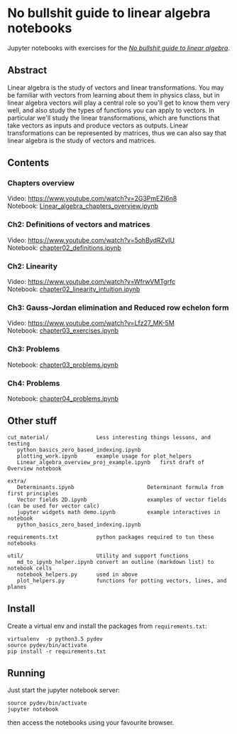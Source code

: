 No bullshit guide to linear algebra notebooks
=============================================

Jupyter notebooks with exercises for the [*No bullshit guide to linear algebra*](https://gum.co/noBSLA).

Abstract
--------
Linear algebra is the study of vectors and linear transformations.
You may be familiar with vectors from learning about them in physics class,
but in linear algebra vectors will play a central role so you'll get to know
them very well, and also study the types of functions you can apply to vectors.
In particular we'll study the linear transformations, which are functions that
take vectors as inputs and produce vectors as outputs.
Linear transformations can be represented by matrices, thus we can also say that
linear algebra is the study of vectors and matrices.


Contents
--------
### Chapters overview
Video: https://www.youtube.com/watch?v=2G3PmEZI6n8  
Notebook: [Linear_algebra_chapters_overview.ipynb](./Linear_algebra_chapters_overview.ipynb)

### Ch2: Definitions of vectors and matrices
Video: https://www.youtube.com/watch?v=5ohBydRZvIU  
Notebook: [chapter02_definitions.ipynb](./chapter02_definitions.ipynb)

### Ch2: Linearity
Video: https://www.youtube.com/watch?v=WfrwVMTgrfc  
Notebook: [chapter02_linearity_intuition.ipynb](./chapter02_linearity_intuition.ipynb)

### Ch3: Gauss-Jordan elimination and Reduced row echelon form
Video: https://www.youtube.com/watch?v=Lfz27_MK-5M  
Notebook: [chapter03_exercises.ipynb](./chapter03_exercises.ipynb)

### Ch3: Problems
Notebook: [chapter03_problems.ipynb](./chapter03_problems.ipynb)

### Ch4: Problems
Notebook: [chapter04_problems.ipynb](./chapter04_problems.ipynb)


Other stuff
-----------

    cut_material/               Less interesting things lessons, and testing
       python_basics_zero_based_indexing.ipynb
       plotting_work.ipynb      example usage for plot_helpers
       Linear_algebra_overview_proj_example.ipynb   first draft of Overview notebook

    extra/
       Determinants.ipynb                       Determinant formula from first principles
       Vector fields 2D.ipynb                   examples of vector fields (can be used for vector calc)
       jupyter widgets math demo.ipynb          example interactives in notebook
       python_basics_zero_based_indexing.ipynb  

    requirements.txt            python packages required to tun these notebooks

    util/                       Utility and support functions
       md_to_ipynb_helper.ipynb convert an outline (markdown list) to notebook cells
       notebook_helpers.py      used in above
       plot_helpers.py          functions for potting vectors, lines, and planes



Install
-------
Create a virtual env and install the packages from `requirements.txt`:

    virtualenv  -p python3.5 pydev
    source pydev/bin/activate
    pip install -r requirements.txt


Running
-------
Just start the jupyter notebook server:

    source pydev/bin/activate
    jupyter notebook

then access the notebooks using your favourite browser.
